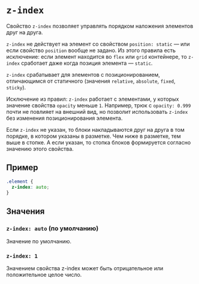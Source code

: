 # `z-index`

Свойство `z-index` позволяет управлять порядком наложения элементов друг на друга.

`z-index` не действует на элемент со свойством `position: static` — или если свойство `position` вообще не задано. Из этого правила есть исключение: если элемент находится во `flex` или `grid` контейнере, то `z-index` сработает даже когда позиция элемента — `static`.

`z-index` срабатывает для элементов с позиционированием, отличающимся от статичного (значения `relative`, `absolute`, `fixed`, `sticky`).

Исключение из правил: `z-index` работает с элементами, у которых значение свойства `opacity` меньше `1`. Например, трюк с `opacity: 0.999` почти не повлияет на внешний вид, но позволит использовать `z-index` без изменения позиционирования элемента.

Если `z-index` не указан, то блоки накладываются друг на друга в том порядке, в котором указаны в разметке. Чем ниже в разметке, тем выше в стопке. А если указан, то стопка блоков формируется согласно значению этого свойства.

## Пример

```css
.element {
  z-index: auto;
}
```

## Значения

### `z-index: auto` (по умолчанию)

Значение по умолчанию.

### `z-index: 1`

Значением свойства z-index может быть отрицательное или положительное целое число.
